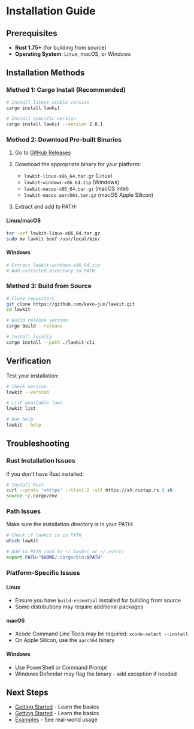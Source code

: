 # Installation Guide

## Prerequisites

- **Rust 1.75+** (for building from source)
- **Operating System**: Linux, macOS, or Windows

## Installation Methods

### Method 1: Cargo Install (Recommended)

```bash
# Install latest stable version
cargo install lawkit

# Install specific version
cargo install lawkit --version 2.0.1
```

### Method 2: Download Pre-built Binaries

1. Go to [GitHub Releases](https://github.com/kako-jun/lawkit/releases)
2. Download the appropriate binary for your platform:
   - `lawkit-linux-x86_64.tar.gz` (Linux)
   - `lawkit-windows-x86_64.zip` (Windows)
   - `lawkit-macos-x86_64.tar.gz` (macOS Intel)
   - `lawkit-macos-aarch64.tar.gz` (macOS Apple Silicon)

3. Extract and add to PATH:

#### Linux/macOS
```bash
tar -xzf lawkit-linux-x86_64.tar.gz
sudo mv lawkit benf /usr/local/bin/
```

#### Windows
```powershell
# Extract lawkit-windows-x86_64.zip
# Add extracted directory to PATH
```

### Method 3: Build from Source

```bash
# Clone repository
git clone https://github.com/kako-jun/lawkit.git
cd lawkit

# Build release version
cargo build --release

# Install locally
cargo install --path ./lawkit-cli
```

## Verification

Test your installation:

```bash
# Check version
lawkit --version

# List available laws
lawkit list

# Run help
lawkit --help
```

## Troubleshooting

### Rust Installation Issues
If you don't have Rust installed:
```bash
# Install Rust
curl --proto '=https' --tlsv1.2 -sSf https://sh.rustup.rs | sh
source ~/.cargo/env
```

### Path Issues
Make sure the installation directory is in your PATH:
```bash
# Check if lawkit is in PATH
which lawkit

# Add to PATH (add to ~/.bashrc or ~/.zshrc)
export PATH="$HOME/.cargo/bin:$PATH"
```

### Platform-Specific Issues

#### Linux
- Ensure you have `build-essential` installed for building from source
- Some distributions may require additional packages

#### macOS
- Xcode Command Line Tools may be required: `xcode-select --install`
- On Apple Silicon, use the `aarch64` binary

#### Windows
- Use PowerShell or Command Prompt
- Windows Defender may flag the binary - add exception if needed

## Next Steps

- [Getting Started](getting-started.md) - Learn the basics
- [Getting Started](getting-started.md) - Learn the basics
- [Examples](examples.md) - See real-world usage